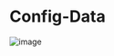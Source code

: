# Config-Data
![image](https://github.com/romelgutierrez/config-data/assets/67491840/52a8de17-e64a-4487-ac90-eea9dd1dcf87)